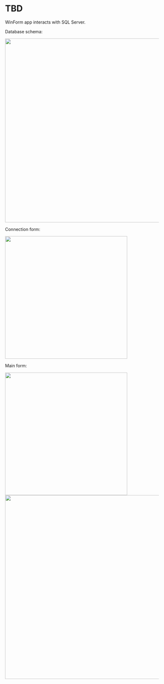 # TBD
WinForm app interacts with SQL Server.

Database schema:

<img src='https://i.imgur.com/n4W1dKp.png' width=600 />

Connection form:

<img src='https://i.imgur.com/ugzf6AE.png' width=400 />

Main form:

<img src='https://i.imgur.com/9gOvPM9.png' width=400/>
<img src='https://i.imgur.com/2BMbKUX.png' width=600 />
